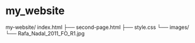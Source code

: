 # my_website
my-website/
index.html
├── second-page.html
├── style.css
└── images/
    └── Rafa_Nadal_2011_FO_R1.jpg
